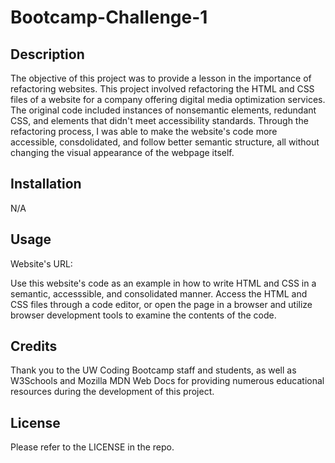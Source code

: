 # Bootcamp-Challenge-1

## Description

The objective of this project was to provide a lesson in the importance of refactoring websites. This project involved refactoring the HTML and CSS files of a website for a company offering digital media optimization services. The original code included instances of nonsemantic elements, redundant CSS, and elements that didn't meet accessibility standards. Through the refactoring process, I was able to make the website's code more accessible, consdolidated, and follow better semantic structure, all without changing the visual appearance of the webpage itself.

## Installation

N/A

## Usage

Website's URL: 

Use this website's code as an example in how to write HTML and CSS in a semantic, accesssible, and consolidated manner. Access the HTML and CSS files through a code editor, or open the page in a browser and utilize browser development tools to examine the contents of the code.

## Credits

Thank you to the UW Coding Bootcamp staff and students, as well as W3Schools and Mozilla MDN Web Docs for providing numerous educational resources during the development of this project.

## License

Please refer to the LICENSE in the repo.